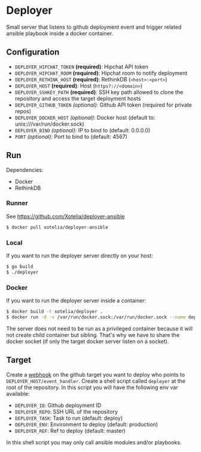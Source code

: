 # Deployer

Small server that listens to github deployment event and trigger related ansible playbook inside a docker container.

## Configuration

* `DEPLOYER_HIPCHAT_TOKEN` **(required)**: Hipchat API token
* `DEPLOYER_HIPCHAT_ROOM` **(required)**: Hipchat room to notify deployment
* `DEPLOYER_RETHINK_HOST` **(required)**: RethinkDB (`<host>:<port>`)
* `DEPLOYER_HOST` **(required)**: Host (`https?://<domain>`)
* `DEPLOYER_SSHKEY_PATH` **(required)**: SSH key path allowed to clone the repository and access the target deployment hosts
* `DEPLOYER_GITHUB_TOKEN` _(optional)_: Github API token (required for private repos)
* `DEPLOYER_DOCKER_HOST` _(optional)_: Docker host (default to: unix:///var/run/docker.sock)
* `DEPLOYER_BIND` _(optional)_: IP to bind to (default: 0.0.0.0)
* `PORT` _(optional)_: Port to bind to (default: 4567)

## Run

Dependencies:

* Docker
* RethinkDB

### Runner

See https://github.com/Xotelia/deployer-ansible

```bash
$ docker pull xotelia/deployer-ansible
```

### Local

If you want to run the deployer server directly on your host:

```bash
$ go build
$ ./deployer
```

### Docker

If you want to run the deployer server inside a container:

```bash
$ docker build -t xotelia/deployer .
$ docker run -d -v /var/run/docker.sock:/var/run/docker.sock --name deployer [OPTIONS] xotelia/deployer
```

The server does not need to be run as a privileged container because it will not create child container but sibling. That's why we have to share the docker socket (if only the target docker server listen on a socket).

## Target

Create a [webhook](https://developer.github.com/webhooks/creating/) on the github target you want to deploy who points to `DEPLOYER_HOST/event_handler`.
Create a shell script called `deployer` at the root of the repository. In this script you will have the following env var available:

* `DEPLOYER_ID`: Github deployment ID
* `DEPLOYER_REPO`: SSH URL of the repository
* `DEPLOYER_TASK`: Task to run (default: deploy)
* `DEPLOYER_ENV`: Environment to deploy (default: production)
* `DEPLOYER_REF`: Ref to deploy (default: master)

In this shell script you may only call ansible modules and/or playbooks.
